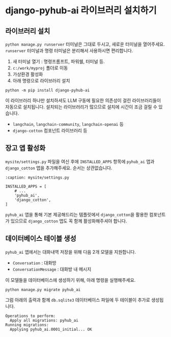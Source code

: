 # django-pyhub-ai 라이브러리 설치하기

## 라이브러리 설치

`python manage.py runserver` 터미널은 그대로 두시고, 새로운 터미널을 열어주세요. `runserver` 터미널과 명령 터미널은 분리해서 사용하시면 편리합니다.

1. 새 터미널 열기 : 명령프롬프트, 파워쉘, 터미널 등.
2. `c:/work/myproj` 폴더로 이동
3. 가상환경 활성화
4. 아래 명령으로 라이브러리 설치

```shell
python -m pip install django-pyhub-ai
```

이 라이브러리 하나만 설치하셔도 LLM 구동에 필요한 의존성이 걸린 라이브러리들이 자동으로 설치됩니다. 설치되는 라이브러리가 많으므로 설치에 시간이 조금 걸릴 수 있습니다.

+ `langchain`, `langchain-community`, `langchain-openai` 등
+ `django-cotton` 컴포넌트 라이브러리 등

## 장고 앱 활성화

`mysite/settings.py` 파일을 여신 후에 `INSTALLED_APPS` 항목에 `pyhub_ai` 앱과 `django_cotton` 앱을 추가해주세요. 순서는 상관없습니다.

```{code-block} python
:caption: mysite/settings.py

INSTALLED_APPS = [
    # ...
    'pyhub_ai',
    'django_cotton',
]
```

`pyhub_ai` 앱을 통해 기본 제공해드리는 템플릿에서 `django_cotton`을 활용한 컴포넌트가 있으므로 `django_cotton` 앱도 꼭 함께 활성화해주셔야 합니다.

## 데이터베이스 테이블 생성

`pyhub_ai` 앱에서는 대화내역 저장을 위해 다음 2개 모델을 지원합니다.

+ `Conversation` : 대화방
+ `ConversationMessage` : 대화방 내 메시지

이 모델들을 데이터베이스에 생성하기 위해, 아래 명령을 실행해주세요.

```shell
python manage.py migrate pyhub_ai
```

그럼 아래의 출력과 함께 `db.sqlite3` 데이터베이스 파일에 두 테이블이 추가로 생성됩니다.

```text
Operations to perform:
  Apply all migrations: pyhub_ai
Running migrations:
  Applying pyhub_ai.0001_initial... OK
```

